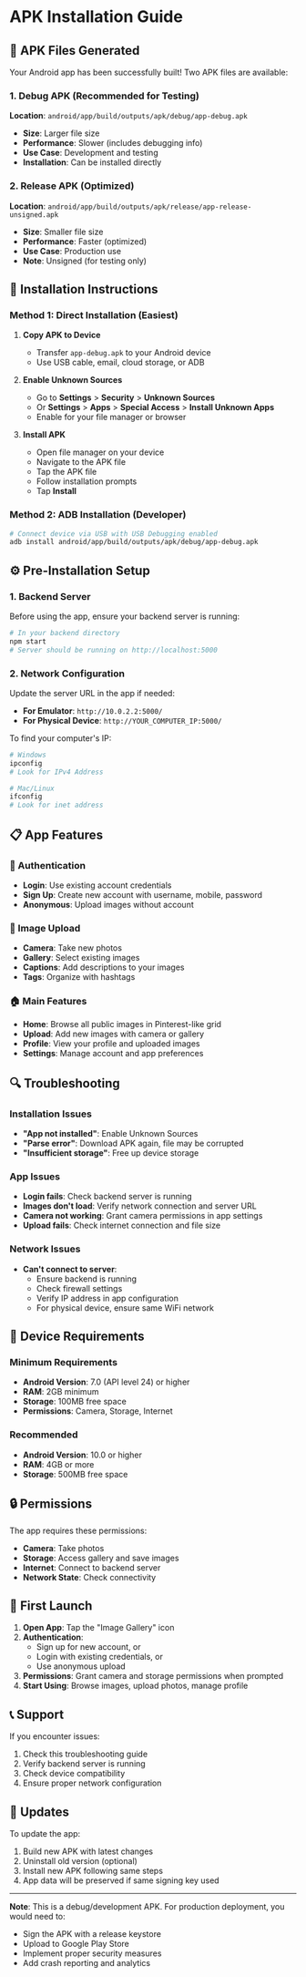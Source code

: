 # APK Installation Guide

## 📱 APK Files Generated

Your Android app has been successfully built! Two APK files are available:

### 1. Debug APK (Recommended for Testing)
**Location**: `android/app/build/outputs/apk/debug/app-debug.apk`
- **Size**: Larger file size
- **Performance**: Slower (includes debugging info)
- **Use Case**: Development and testing
- **Installation**: Can be installed directly

### 2. Release APK (Optimized)
**Location**: `android/app/build/outputs/apk/release/app-release-unsigned.apk`
- **Size**: Smaller file size
- **Performance**: Faster (optimized)
- **Use Case**: Production use
- **Note**: Unsigned (for testing only)

## 🔧 Installation Instructions

### Method 1: Direct Installation (Easiest)

1. **Copy APK to Device**
   - Transfer `app-debug.apk` to your Android device
   - Use USB cable, email, cloud storage, or ADB

2. **Enable Unknown Sources**
   - Go to **Settings** > **Security** > **Unknown Sources**
   - Or **Settings** > **Apps** > **Special Access** > **Install Unknown Apps**
   - Enable for your file manager or browser

3. **Install APK**
   - Open file manager on your device
   - Navigate to the APK file
   - Tap the APK file
   - Follow installation prompts
   - Tap **Install**

### Method 2: ADB Installation (Developer)

```bash
# Connect device via USB with USB Debugging enabled
adb install android/app/build/outputs/apk/debug/app-debug.apk
```

## ⚙️ Pre-Installation Setup

### 1. Backend Server
Before using the app, ensure your backend server is running:

```bash
# In your backend directory
npm start
# Server should be running on http://localhost:5000
```

### 2. Network Configuration
Update the server URL in the app if needed:
- **For Emulator**: `http://10.0.2.2:5000/`
- **For Physical Device**: `http://YOUR_COMPUTER_IP:5000/`

To find your computer's IP:
```bash
# Windows
ipconfig
# Look for IPv4 Address

# Mac/Linux
ifconfig
# Look for inet address
```

## 📋 App Features

### 🔐 Authentication
- **Login**: Use existing account credentials
- **Sign Up**: Create new account with username, mobile, password
- **Anonymous**: Upload images without account

### 📸 Image Upload
- **Camera**: Take new photos
- **Gallery**: Select existing images
- **Captions**: Add descriptions to your images
- **Tags**: Organize with hashtags

### 🏠 Main Features
- **Home**: Browse all public images in Pinterest-like grid
- **Upload**: Add new images with camera or gallery
- **Profile**: View your profile and uploaded images
- **Settings**: Manage account and app preferences

## 🔍 Troubleshooting

### Installation Issues
- **"App not installed"**: Enable Unknown Sources
- **"Parse error"**: Download APK again, file may be corrupted
- **"Insufficient storage"**: Free up device storage

### App Issues
- **Login fails**: Check backend server is running
- **Images don't load**: Verify network connection and server URL
- **Camera not working**: Grant camera permissions in app settings
- **Upload fails**: Check internet connection and file size

### Network Issues
- **Can't connect to server**: 
  - Ensure backend is running
  - Check firewall settings
  - Verify IP address in app configuration
  - For physical device, ensure same WiFi network

## 📱 Device Requirements

### Minimum Requirements
- **Android Version**: 7.0 (API level 24) or higher
- **RAM**: 2GB minimum
- **Storage**: 100MB free space
- **Permissions**: Camera, Storage, Internet

### Recommended
- **Android Version**: 10.0 or higher
- **RAM**: 4GB or more
- **Storage**: 500MB free space

## 🔒 Permissions

The app requires these permissions:
- **Camera**: Take photos
- **Storage**: Access gallery and save images
- **Internet**: Connect to backend server
- **Network State**: Check connectivity

## 🚀 First Launch

1. **Open App**: Tap the "Image Gallery" icon
2. **Authentication**: 
   - Sign up for new account, or
   - Login with existing credentials, or
   - Use anonymous upload
3. **Permissions**: Grant camera and storage permissions when prompted
4. **Start Using**: Browse images, upload photos, manage profile

## 📞 Support

If you encounter issues:
1. Check this troubleshooting guide
2. Verify backend server is running
3. Check device compatibility
4. Ensure proper network configuration

## 🔄 Updates

To update the app:
1. Build new APK with latest changes
2. Uninstall old version (optional)
3. Install new APK following same steps
4. App data will be preserved if same signing key used

---

**Note**: This is a debug/development APK. For production deployment, you would need to:
- Sign the APK with a release keystore
- Upload to Google Play Store
- Implement proper security measures
- Add crash reporting and analytics
